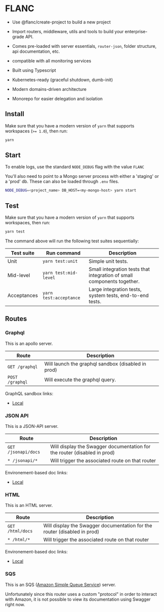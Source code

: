 # FLANC

- Use @flanc/create-project to build a new project
- Import routers, middleware, utils and tools to build your enterprise-grade API.
- Comes pre-loaded with server essentials, `router-json`, folder structure, api documentation, etc.
- compatible with all monitoring services


- Built using Typescript
- Kubernetes-ready (graceful shutdown, dumb-init)
- Modern domains-driven architecture
- Monorepo for easier delegation and isolation

## Install

Make sure that you have a modern version of `yarn` that supports workspaces (`>= 1.0`), then run:

```bash
yarn
```

## Start

To enable logs, use the standard `NODE_DEBUG` flag with the value `FLANC`

You'll also need to point to a Mongo server process with either a 'staging' or a 'prod' db.
These can also be loaded through `.env` files.

```bash
NODE_DEBUG=<project_name> DB_HOST=<my-mongo-host> yarn start
```

## Test

Make sure that you have a modern version of `yarn` that supports workspaces, then run:

```bash
yarn test
```

The command above will run the following test suites sequentially:

| Test suite | Run command | Description |
-------------|-------------|-------------|
| Unit | `yarn test:unit` | Simple unit tests. |
| Mid-level | `yarn test:mid-level` | Small integration tests that integration of small components together.  |
| Acceptances | `yarn test:acceptance` | Large integration tests, system tests, end-to-end tests. |


## Routes

### Graphql

This is an apollo server.

| Route | Description |
| --- | --- |
| `GET /graphql` | Will launch the graphql sandbox (disabled in prod) |
| `POST /graphql` | Will execute the graphql query. |

GraphQL sandbox links:

- [Local](http://localhost:9001/graphql)

### JSON API

This is a JSON-API server.

| Route | Description |
| --- | --- |
| `GET /jsonapi/docs` | Will display the Swagger documentation for the router (disabled in prod) |
| `* /jsonapi/*` | Will trigger the associated route on that router |

Environement-based doc links:

- [Local](https://petstore.swagger.io/?url=http://localhost:9001/jsonapi/docs)

### HTML

This is an HTML server.

| Route | Description |
| --- | --- |
| `GET /html/docs` | Will display the Swagger documentation for the router (disabled in prod) |
| `* /html/*` | Will trigger the associated route on that router |

Environement-based doc links:

- [Local](https://petstore.swagger.io/?url=http://localhost:9001/html/docs)

### SQS

This is an SQS ([Amazon Simple Queue Service](https://aws.amazon.com/sqs/)) server. 

Unfortunately since this router uses a custom "protocol" in order to interact with Amazon, it is not possible to view its documentation using Swagger right now.




